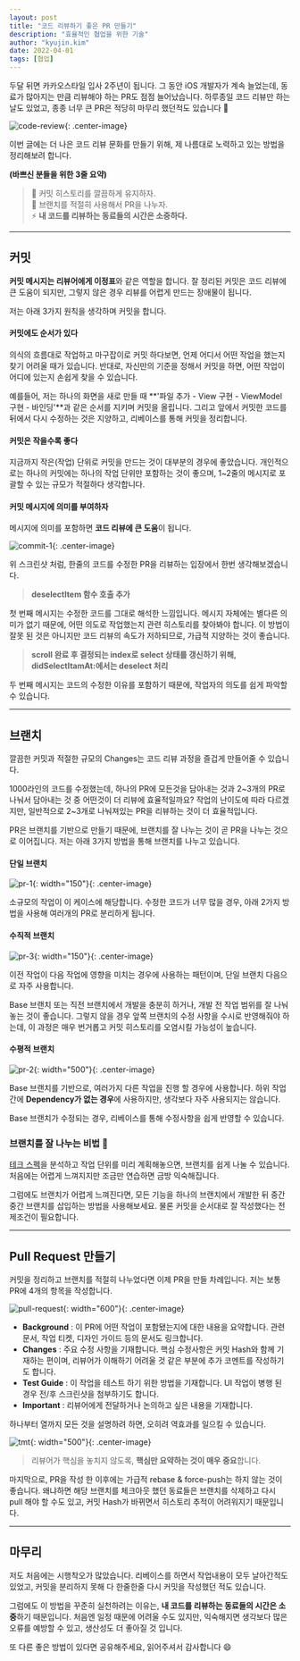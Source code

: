 ```yaml
---
layout: post
title: "코드 리뷰하기 좋은 PR 만들기"
description: "효율적인 협업을 위한 기술"
author: "kyujin.kim"
date: 2022-04-01
tags: [협업]
---
```


두달 뒤면 카카오스타일 입사 2주년이 됩니다. 그 동안 iOS 개발자가 계속 늘었는데, 동료가 많아지는 만큼 리뷰해야 하는 PR도 점점 늘어났습니다. 하루종일 코드 리뷰만 하는 날도 있었고, 종종 너무 큰 PR은 적당히 마무리 했던적도 있습니다 🥹

![code-review](/assets/images/commit-pr/code_review.jpg){: .center-image}

이번 글에는 더 나은 코드 리뷰 문화를 만들기 위해, 제 나름대로 노력하고 있는 방법을 정리해보려 합니다.

**(바쁘신 분들을 위한 3줄 요약)**
> 📝 커밋 히스토리를 깔끔하게 유지하자.  
> 🔀 브랜치를 적절히 사용해서 PR을 나누자.  
> ⚡️ **내 코드를 리뷰하는 동료들의 시간은 소중하다.**  

---

## 커밋
**커밋 메시지는 리뷰어에게 이정표**와 같은 역할을 합니다. 잘 정리된 커밋은 코드 리뷰에 큰 도움이 되지만, 그렇지 않은 경우 리뷰를 어렵게 만드는 장애물이 됩니다.

저는 아래 3가지 원칙을 생각하며 커밋을 합니다.

#### 커밋에도 순서가 있다
의식의 흐름대로 작업하고 마구잡이로 커밋 하다보면, 언제 어디서 어떤 작업을 했는지 찾기 어려울 때가 있습니다. 반대로, 자신만의 기준을 정해서 커밋을 하면, 어떤 작업이 어디에 있는지 손쉽게 찾을 수 있습니다.

예를들어, 저는 하나의 화면을 새로 만들 때 **'파일 추가 - View 구현 - ViewModel 구현 - 바인딩'**과 같은 순서를 지키며 커밋을 올립니다. 그리고 앞에서 커밋한 코드를 뒤에서 다시 수정하는 것은 지양하고, 리베이스를 통해 커밋을 정리합니다.

#### 커밋은 작을수록 좋다
지금까지 작은(작업) 단위로 커밋을 만드는 것이 대부분의 경우에 좋았습니다. 개인적으로는 하나의 커밋에는 하나의 작업 단위만 포함하는 것이 좋으며, 1~2줄의 메시지로 포괄할 수 있는 규모가 적절하다 생각합니다.

#### 커밋 메시지에 의미를 부여하자
메시지에 의미를 포함하면 **코드 리뷰에 큰 도움**이 됩니다.

![commit-1](/assets/images/commit-pr/commit-1.png){: .center-image}

위 스크린샷 처럼, 한줄의 코드를 수정한 PR을 리뷰하는 입장에서 한번 생각해보겠습니다.

> **deselectItem 함수 호출 추가**

첫 번째 메시지는 수정한 코드를 그대로 해석한 느낌입니다. 메시지 자체에는 별다른 의미가 없기 때문에, 어떤 의도로 작업했는지 관련 히스토리를 찾아봐야 합니다. 이 방법이 잘못 된 것은 아니지만 코드 리뷰의 속도가 저하되므로, 가급적 지양하는 것이 좋습니다.

> **scroll 완료 후 결정되는 index로 select 상태를 갱신하기 위해, didSelectItamAt:에서는 deselect 처리**

두 번째 메시지는 코드의 수정한 이유를 포함하기 때문에, 작업자의 의도를 쉽게 파악할 수 있습니다.

---

## 브랜치
깔끔한 커밋과 적절한 규모의 Changes는 코드 리뷰 과정을 즐겁게 만들어줄 수 있습니다.

1000라인의 코드를 수정했는데, 하나의 PR에 모든것을 담아내는 것과 2~3개의 PR로 나눠서 담아내는 것 중 어떤것이 더 리뷰에 효율적일까요? 작업의 난이도에 따라 다르겠지만, 일반적으로 2~3개로 나눠져있는 PR을 리뷰하는 것이 더 효율적입니다.

PR은 브랜치를 기반으로 만들기 때문에, 브랜치를 잘 나누는 것이 곧 PR을 나누는 것으로 이어집니다. 저는 아래 3가지 방법을 통해 브랜치를 나누고 있습니다.

#### 단일 브랜치
![pr-1](/assets/images/commit-pr/pr-1.png){: width="150"}{: .center-image}

소규모의 작업이 이 케이스에 해당합니다. 수정한 코드가 너무 많을 경우, 아래 2가지 방법을 사용해 여러개의 PR로 분리하게 됩니다.

#### 수직적 브랜치
![pr-3](/assets/images/commit-pr/pr-3.png){: width="150"}{: .center-image}

이전 작업이 다음 작업에 영향을 미치는 경우에 사용하는 패턴이며, 단일 브랜치 다음으로 자주 사용합니다.

Base 브랜치 또는 직전 브랜치에서 개발을 충분히 하거나, 개발 전 작업 범위를 잘 나눠놓는 것이 좋습니다. 그렇지 않을 경우 앞쪽 브랜치의 수정 사항을 수시로 반영해줘야 하는데, 이 과정은 매우 번거롭고 커밋 히스토리를 오염시킬 가능성이 높습니다.

#### 수평적 브랜치
![pr-2](/assets/images/commit-pr/pr-2.png){: width="500"}{: .center-image}

Base 브랜치를 기반으로, 여러가지 다른 작업을 진행 할 경우에 사용합니다. 하위 작업간에 **Dependency가 없는 경우**에 사용하지만, 생각보다 자주 사용되지는 않습니다.

Base 브랜치가 수정되는 경우, 리베이스를 통해 수정사항을 쉽게 반영할 수 있습니다.

### 브랜치를 잘 나누는 비법 🍯
[테크 스펙](https://blog.banksalad.com/tech/we-work-by-tech-spec/)을 분석하고 작업 단위를 미리 계획해놓으면, 브랜치를 쉽게 나눌 수 있습니다. 처음에는 어렵게 느껴지지만 조금만 연습하면 금방 익숙해집니다.

그럼에도 브랜치가 어렵게 느껴진다면, 모든 기능을 하나의 브랜치에서 개발한 뒤 중간중간 브랜치를 삽입하는 방법을 사용해보세요. 물론 커밋을 순서대로 잘 작성했다는 전제조건이 필요합니다.

---

## Pull Request 만들기
커밋을 정리하고 브랜치를 적절히 나누었다면 이제 PR을 만들 차례입니다. 저는 보통 PR에 4개의 항목을 작성합니다.

![pull-request](/assets/images/commit-pr/pull_request.png){: width="600"}{: .center-image}

- **Background** : 이 PR에 어떤 작업이 포함됐는지에 대한 내용을 요약합니다. 관련 문서, 작업 티켓, 디자인 가이드 등의 문서도 링크합니다.
- **Changes** : 주요 수정 사항을 기재합니다. 핵심 수정사항은 커밋 Hash와 함께 기재하는 편이며, 리뷰어가 이해하기 어려울 것 같은 부분에 추가 코멘트를 작성하기도 합니다.
- **Test Guide** : 이 작업을 테스트 하기 위한 방법을 기재합니다. UI 작업이 병행 된 경우 전/후 스크린샷을 첨부하기도 합니다.
- **Important** : 리뷰어에게 전달하거나 논의하고 싶은 내용을 기재합니다.

하나부터 열까지 모든 것을 설명하려 하면, 오히려 역효과를 일으킬 수 있습니다.

![tmt](/assets/images/commit-pr/tmt.jpg){: width="500"}{: .center-image}

> 리뷰어가 핵심을 놓치지 않도록, **핵심만 요약하는 것이 매우 중요**합니다.

마지막으로, PR을 작성 한 이후에는 가급적 rebase & force-push는 하지 않는 것이 좋습니다. 왜냐하면 해당 브랜치를 체크아웃 했던 동료들은 브랜치를 삭제하고 다시 pull 해야 할 수도 있고, 커밋 Hash가 바뀌면서 히스토리 추적이 어려워지기 때문입니다.

---

## 마무리
저도 처음에는 시행착오가 많았습니다. 리베이스를 하면서 작업내용이 모두 날아간적도 있었고, 커밋을 분리하지 못해 다 한줄한줄 다시 커밋을 작성했던 적도 있습니다.

그럼에도 이 방법을 꾸준히 실천하려는 이유는, **내 코드를 리뷰하는 동료들의 시간은 소중**하기 때문입니다. 처음엔 일정 때문에 어려울 수도 있지만, 익숙해지면 생각보다 많은 오류를 예방할 수 있고, 생산성도 더 좋아질 것 입니다.

또 다른 좋은 방법이 있다면 공유해주세요, 읽어주셔서 감사합니다 😄